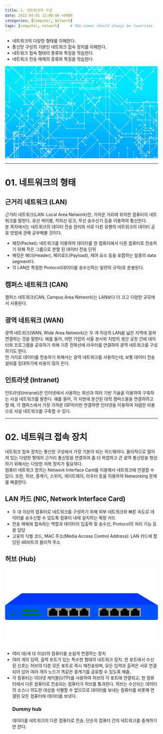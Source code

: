 ```yaml
---
title: 1. 네트워크의 구성
date: 2022-04-01 12:00:00 +0900
categories: [Computer, Network]
tags: [computer, network]     # TAG names should always be lowercase
---
```


* 네트워크의 다양한 형태를 이해한다.
* 통신망 구성의 기본인 네트워크 접속 장치를 이해한다.
* 네트워크 접속 형태의 종류와 특징을 학습한다.
* 네트워크 전송 매체의 종류와 특징을 학습한다.
   
![computer-network-sample](/assets/img/posts-images/network/network01-1.png)
   
---   
# 01. 네트워크의 형태  
## 근거리 네트워크 (LAN)
근거리 네트워크(LAN: Local Area Network)란, 가까운 거리에 위치한 컴퓨터의 네트워크를 말한다. 유선 케이블, 적외선 링크, 무선 송수신기 등을 이용하여 통신한다.  
본 목차에서는 네트워크의 데이터 전송 원리와 서로 다른 유형의 네트워크의 데이터 공유 방법에 관해 공부해볼 것이다.
   
* 패킷(Packet): 네트워크를 이용하여 데이터를 한 컴퓨터에서 다른 컴퓨터로 전송하기 위해 작은 그룹으로 분할 된 데이터 전송 단위
* 패킷은 헤더(Header), 페이로드(Payload), 제어 요소 등을 포함하는 일종의 data segment다.
* 각 LAN은 특정한 Protocol(데이터를 송수신하는 일련의 규칙)로 운용된다.
   
## 캠퍼스 네트워크 (CAN)
캠퍼스 네트워크(CAN, Campus Area Network)는 LAN보다 더 크고 다양한 규모에서 사용된다.

## 광역 네트워크 (WAN)
광역 네트워크(WAN, Wide Area Network)는 두 개 이상의 LAN을 넓은 지역에 걸쳐 연결하는 것을 말한다. 예를 들어, 어떤 기업의 서울 본사와 지방의 생산 공장 간에 데이터와 프로그램을 공유하기 위해 기존 전화선에 라우터를 연결하여 광역 네트워크를 구성하기도 한다.  
먼 거리로 데이터를 전송하기 위해서는 광역 네트워크를 사용하는데, 보통 데이터 전송 설비를 임대하기에 비용이 많이 든다.

## 인트라넷 (Intranet)
인트라넷(Intranet)은 인터넷에서 사용하는 회선과 여러 기반 기술을 이용하여 구축하는 사설 네트워크를 말한다. 예를 들어, 각 지방에 분산된 대학 캠퍼스들을 연결하려고 할 때, 각 캠퍼스에서 가장 가까운 ISP까지만 연결하면 인터넷을 이용하여 저렴한 비용으로 사설 네트워크를 구축할 수 있다.
   
---  
# 02. 네트워크 접속 장치
네트워크 접속 장치는 통신망 구성에서 가장 기본이 되는 하드웨어다. 물리적으로 떨어져 있는 다양한 형태의 근거리 통신망을 연결하여 좀 더 복잡하고 큰 광역 통신망을 형성하기 위해서는 다양한 저복 장치가 필요하다.  
컴퓨터 네트워크 장치는 Network Interface Card를 이용해서 네트워크에 연결할 수 있다. 또한, 허브, 중계기, 스위치, 게이트웨이, 라우터 등을 이용하여 Networking 문제를 해결한다.  

## LAN 카드 (NIC, Network Interface Card)
* 두 대 이상의 컴퓨터로 네트워크를 구성하기 위해 외부 네트워크와 빠른 속도로 데이터를 송수신할 수 있도록 컴퓨터 내에 설치하는 확장 카드
* 전송 매체에 접속하는 역할과 데이터의 입출력 및 송수신, Protocol의 처리 기능 등을 담당
* 고유의 식별 코드, MAC 주소(Media Access Control Address): LAN 카드에 할당된 48비트의 물리적 주소

## 허브 (Hub)
![Hub](/assets/img/posts-images/network/network01-2.png)
  
* 여러 대(세 대 이상)의 컴퓨터를 손쉽게 연결하는 장치
* 여러 개의 입력, 출력 포트가 있는 특수한 형태의 네트워크 장치. 한 포트에서 수신된 신호는 허브의 다른 모든 포트로 즉시 재전송되며, 모든 입력과 출력은 서로 연결되어 있어 여러 개의 노드가 똑같은 중계기를 공유할 수 있도록 해줌.
* 각 컴퓨터는 이더넷 케이블(UTP)를 사용하여 허브의 각 포트에 연결되고, 한 컴퓨터에서 다른 컴퓨터로 전송되는 컴퓨터가 허브를 통과한다. 허브는 수신되는 데이터의 소스나 의도한 대상을 식별할 수 없으므로 데이터를 보내는 컴퓨터를 비롯해 연결된 모든 컴퓨터에 데이터를 보낸다.    
    ### **Dummy hub**
    데이터를 네트워크의 다른 컴퓨터로 전송. 단순히 컴퓨터 간의 네트워크를 중계하기만 한다.